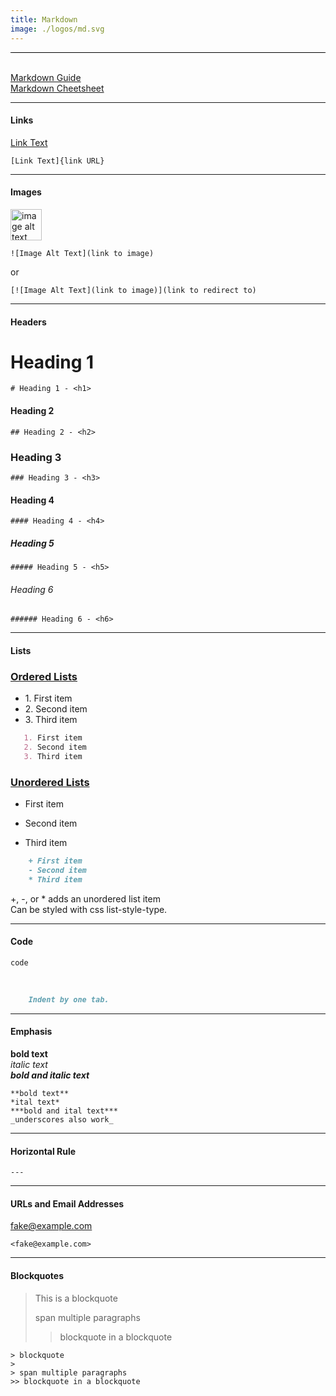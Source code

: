 ```yaml
---
title: Markdown
image: ./logos/md.svg
---
```


<div class="post">

<div id="main" style="left: 0; width: 100%; border-top: 1px solid black;">
<br/>

[Markdown Guide](https://www.markdownguide.org/basic-syntax/)   
[Markdown Cheetsheet](https://www.code2bits.com/assets/cheat-sheets/cheatsheet-markdown.pdf)

---


#### Links

[Link Text](#)

    [Link Text]{link URL}

---

#### Images

<img src="https://image.flaticon.com/icons/png/512/23/23765.png" alt="image alt text" style="width: 50px;"/><br/>

    ![Image Alt Text](link to image)
    
or

    [![Image Alt Text](link to image)](link to redirect to)

---

#### Headers


# Heading 1

    # Heading 1 - <h1>

#### Heading 2

    ## Heading 2 - <h2>

### Heading 3

    ### Heading 3 - <h3>

#### Heading 4

    #### Heading 4 - <h4>

##### Heading 5

    ##### Heading 5 - <h5>

###### Heading 6

    ###### Heading 6 - <h6>

---

#### Lists

<h3><u>Ordered Lists</u></h3>

-   1\. First item
-   2\. Second item
-   3\. Third item

~~~markdown
   1. First item
   2. Second item
   3. Third item
~~~


<h3><u>Unordered Lists</u></h3>


+   First item
*   Second item
-   Third item

~~~markdown
    + First item
    - Second item
    * Third item
~~~
+, -, or * adds an unordered list item<br/>
Can be styled with css list-style-type.

---

#### Code

    code
    
<br/> 
    
~~~markdown
    Indent by one tab.
~~~

---

#### Emphasis

**bold text**<br/>
*italic text*<br/>
***bold and italic text***

    **bold text** 
    *ital text*
    ***bold and ital text***
    _underscores also work_

---

#### Horizontal Rule

    ---

---

#### URLs and Email Addresses


<fake@example.com>

    <fake@example.com>


---

#### Blockquotes

> This is a blockquote
>
> span multiple paragraphs
>> blockquote in a blockquote

    > blockquote
    >
    > span multiple paragraphs
    >> blockquote in a blockquote

</div>